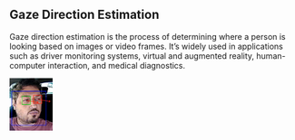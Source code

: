 ## Gaze Direction Estimation  ##

Gaze direction estimation is the process of determining where a person is looking based on images or video frames. It’s widely used in applications such as driver monitoring systems, virtual and augmented reality, human-computer interaction, and medical diagnostics.

<img src="images/gaze_estimation_page_driver_image.png?raw=true" width="15%" height="15%"/>


